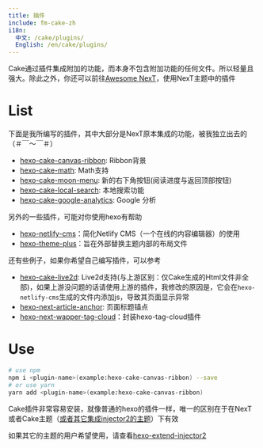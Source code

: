 ```yaml
---
title: 插件
include: fm-cake-zh
i18n:
  中文: /cake/plugins/
  English: /en/cake/plugins/
---
```


Cake通过插件集成附加的功能，而本身不包含附加功能的任何文件。所以轻量且强大。除此之外，你还可以前往[Awesome NexT](https://github.com/theme-next/awesome-next)，使用NexT主题中的插件

# List

下面是我所编写的插件，其中大部分是NexT原本集成的功能，被我独立出去的（＃￣～￣＃）

- [hexo-cake-canvas-ribbon](https://github.com/jiangtj-lab/hexo-cake-canvas-ribbon): Ribbon背景
- [hexo-cake-math](https://github.com/jiangtj-lab/hexo-cake-math): Math支持
- [hexo-cake-moon-menu](https://github.com/jiangtj-lab/hexo-cake-moon-menu): 新的右下角按钮(阅读进度与返回顶部按钮)
- [hexo-cake-local-search](https://github.com/jiangtj-lab/hexo-cake-local-search): 本地搜索功能
- [hexo-cake-google-analytics](https://github.com/jiangtj-lab/hexo-cake-google-analytics): Google 分析

另外的一些插件，可能对你使用hexo有帮助
- [hexo-netlify-cms](https://github.com/jiangtj/hexo-netlify-cms)：简化Netlify CMS（一个在线的内容编辑器）的使用
- [hexo-theme-plus](https://github.com/jiangtj/hexo-theme-plus)：旨在外部替换主题内部的布局文件

还有些例子，如果你希望自己编写插件，可以参考
- [hexo-cake-live2d](https://github.com/jiangtj-lab/hexo-cake-live2d): Live2d支持(与上游区别：仅Cake生成的Html文件非全部)，如果上游没问题的话请使用上游的插件，我修改的原因是，它会在`hexo-netlify-cms`生成的文件内添加js，导致其页面显示异常
- [hexo-next-article-anchor](https://github.com/jiangtj-lab/hexo-next-article-anchor): 页面标题锚点
- [hexo-next-wapper-tag-cloud](https://github.com/jiangtj-lab/hexo-next-wapper-tag-cloud)：封装hexo-tag-cloud插件

# Use

```bash
# use npm
npm i <plugin-name>(example:hexo-cake-canvas-ribbon) --save
# or use yarn
yarn add <plugin-name>(example:hexo-cake-canvas-ribbon)
```

Cake插件非常容易安装，就像普通的hexo的插件一样，唯一的区别在于在NexT或者Cake主题（[或者其它集成injector2的主题](https://github.com/jiangtj/hexo-extend-injector2)）下有效

如果其它的主题的用户希望使用，请查看[hexo-extend-injector2](https://github.com/jiangtj/hexo-extend-injector2)
